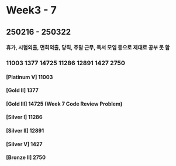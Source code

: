 # Week3 - 7
## 250216 - 250322
#### 휴가, 시험외출, 면회외출, 당직, 주말 근무, 독서 모임 등으로 제대로 공부 못 함
### 11003 1377 14725 11286 12891 1427 2750

#### [Platinum V] 11003
#### [Gold II] 1377
#### [Gold III] 14725 (Week 7 Code Review Problem)
#### [Silver I] 11286
#### [Silver II] 12891
#### [Silver V] 1427
#### [Bronze II] 2750
